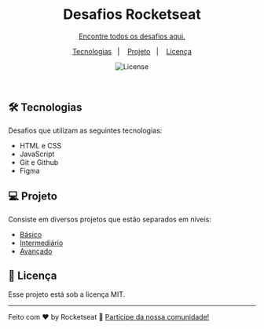 <h1 align="center"> Desafios Rocketseat </h1>

<p align="center">
<a href="https://efficient-sloth-d85.notion.site/b0b109c64d0a4a8eb4de547de18fa04d?v=dd9d2f6b0f6542d69807f41312f4116d">Encontre todos os desafios aqui.</a>
</p>

<p align="center">
  <a href="https://www.rocketseat.com.br/">Tecnologias</a>&nbsp;&nbsp;&nbsp;|&nbsp;&nbsp;&nbsp;
  <a href="https://www.rocketseat.com.br/">Projeto</a>&nbsp;&nbsp;&nbsp;|&nbsp;&nbsp;&nbsp;
  <a href="https://github.com/murilloressineti/explorer-rocketseat/blob/main/LICENSE">Licença</a>
</p>

<p align="center">
  <img alt="License" src="https://img.shields.io/static/v1?label=license&message=MIT&color=49AA26&labelColor=000000">
</p>

<br>

## 🛠 Tecnologias

Desafios que utilizam as seguintes tecnologias:

- HTML e CSS
- JavaScript
- Git e Github
- Figma
  

## 💻 Projeto

Consiste em diversos projetos que estão separados em níveis: 
- [Básico](https://efficient-sloth-d85.notion.site/b0b109c64d0a4a8eb4de547de18fa04d?v=3fc077332a5a46e0aa329c5a0942c661)
- [Intermediário](https://efficient-sloth-d85.notion.site/b0b109c64d0a4a8eb4de547de18fa04d?v=b3106f26fea1409b98009b336ff04838)
- [Avançado](https://efficient-sloth-d85.notion.site/b0b109c64d0a4a8eb4de547de18fa04d?v=8009185ca1f24b0a899cec9f6e05f574)

## :memo: Licença

Esse projeto está sob a licença MIT.

---

Feito com ♥ by Rocketseat :wave: [Participe da nossa comunidade!](https://discord.gg/rocketseat)

